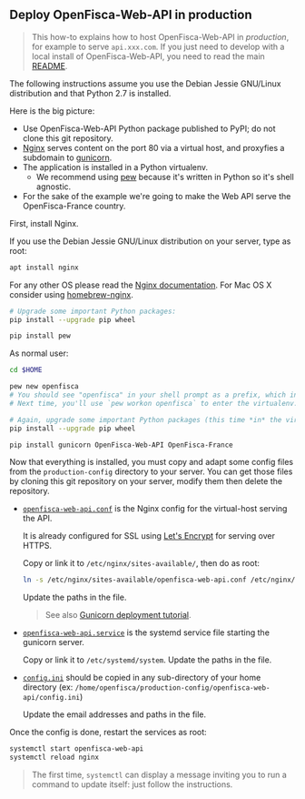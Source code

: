 ## Deploy OpenFisca-Web-API in production

> This how-to explains how to host OpenFisca-Web-API in *production*, for example to serve `api.xxx.com`.
> If you just need to develop with a local install of OpenFisca-Web-API, you need to read
> the main [README](https://github.com/openfisca/openfisca-web-api/blob/master/README.md).

The following instructions assume you use the Debian Jessie GNU/Linux distribution and that Python 2.7 is installed.

Here is the big picture:
- Use OpenFisca-Web-API Python package published to PyPI; do not clone this git repository.
- [Nginx](https://www.nginx.com/) serves content on the port 80 via a virtual host, and proxyfies a subdomain to
  [gunicorn](http://gunicorn.org).
- The application is installed in a Python virtualenv.
  - We recommend using [pew](https://github.com/berdario/pew) because it's written in Python so it's shell agnostic.
- For the sake of the example we're going to make the Web API serve the OpenFisca-France country.

First, install Nginx.

If you use the Debian Jessie GNU/Linux distribution on your server, type as root:

```sh
apt install nginx
```

For any other OS please read the [Nginx documentation](https://www.nginx.com/resources/wiki/start/topics/tutorials/install/).
For Mac OS X consider using [homebrew-nginx](https://github.com/Homebrew/homebrew-nginx).

```sh
# Upgrade some important Python packages:
pip install --upgrade pip wheel

pip install pew
```

As normal user:

```sh
cd $HOME

pew new openfisca
# You should see "openfisca" in your shell prompt as a prefix, which indicates the virtualenv is enabled.
# Next time, you'll use `pew workon openfisca` to enter the virtualenv.

# Again, upgrade some important Python packages (this time *in* the virtualenv):
pip install --upgrade pip wheel

pip install gunicorn OpenFisca-Web-API OpenFisca-France
```

Now that everything is installed, you must copy and adapt some config files from the `production-config` directory
to your server. You can get those files by cloning this git repository on your server, modify them then delete the
repository.

- [`openfisca-web-api.conf`](./openfisca-web-api.conf) is the Nginx config for the virtual-host serving the API.

  It is already configured for SSL using [Let's Encrypt](https://letsencrypt.org/) for serving over HTTPS.

  Copy or link it to `/etc/nginx/sites-available/`, then do as root:

  ```sh
  ln -s /etc/nginx/sites-available/openfisca-web-api.conf /etc/nginx/sites-enabled/openfisca-web-api.conf`.
  ```

  Update the paths in the file.

  > See also [Gunicorn deployment tutorial](http://gunicorn.org/#deployment).

- [`openfisca-web-api.service`](./openfisca-web-api.service) is the systemd service file starting the gunicorn server.

  Copy or link it to `/etc/systemd/system`. Update the paths in the file.

- [`config.ini`](./config.ini) should be copied in any sub-directory of your home directory
  (ex: `/home/openfisca/production-config/openfisca-web-api/config.ini`)

  Update the email addresses and paths in the file.

Once the config is done, restart the services as root:

```sh
systemctl start openfisca-web-api
systemctl reload nginx
```

> The first time, `systemctl` can display a message inviting you to run a command to update itself:
> just follow the instructions.
